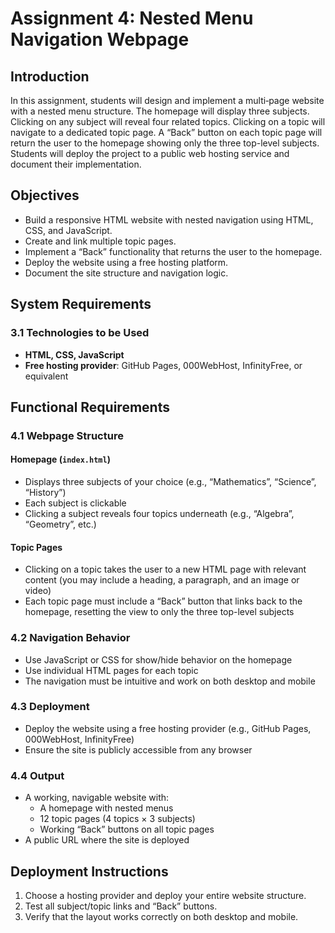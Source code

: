 # Assignment 4: Nested Menu Navigation Webpage

## Introduction
In this assignment, students will design and implement a multi‐page website with a nested menu structure. The homepage will display three subjects. Clicking on any subject will reveal four related topics. Clicking on a topic will navigate to a dedicated topic page. A “Back” button on each topic page will return the user to the homepage showing only the three top-level subjects. Students will deploy the project to a public web hosting service and document their implementation.

## Objectives
- Build a responsive HTML website with nested navigation using HTML, CSS, and JavaScript.
- Create and link multiple topic pages.
- Implement a “Back” functionality that returns the user to the homepage.
- Deploy the website using a free hosting platform.
- Document the site structure and navigation logic.

## System Requirements

### 3.1 Technologies to be Used
- **HTML, CSS, JavaScript**  
- **Free hosting provider**: GitHub Pages, 000WebHost, InfinityFree, or equivalent

## Functional Requirements

### 4.1 Webpage Structure

#### Homepage (`index.html`)
- Displays three subjects of your choice (e.g., “Mathematics”, “Science”, “History”)
- Each subject is clickable
- Clicking a subject reveals four topics underneath (e.g., “Algebra”, “Geometry”, etc.)

#### Topic Pages
- Clicking on a topic takes the user to a new HTML page with relevant content (you may include a heading, a paragraph, and an image or video)
- Each topic page must include a “Back” button that links back to the homepage, resetting the view to only the three top-level subjects

### 4.2 Navigation Behavior
- Use JavaScript or CSS for show/hide behavior on the homepage
- Use individual HTML pages for each topic
- The navigation must be intuitive and work on both desktop and mobile

### 4.3 Deployment
- Deploy the website using a free hosting provider (e.g., GitHub Pages, 000WebHost, InfinityFree)
- Ensure the site is publicly accessible from any browser

### 4.4 Output
- A working, navigable website with:
  - A homepage with nested menus
  - 12 topic pages (4 topics × 3 subjects)
  - Working “Back” buttons on all topic pages
- A public URL where the site is deployed

## Deployment Instructions
1. Choose a hosting provider and deploy your entire website structure.  
2. Test all subject/topic links and “Back” buttons.  
3. Verify that the layout works correctly on both desktop and mobile.

